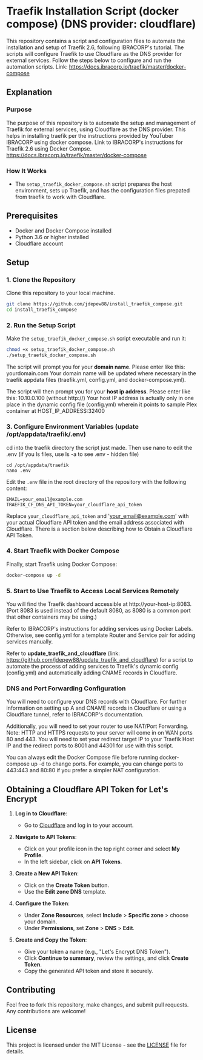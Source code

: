 
# Traefik Installation Script (docker compose) (DNS provider: cloudflare)

This repository contains a script and configuration files to automate the installation and setup of Traefik 2.6, following IBRACORP's tutorial. The scripts will configure Traefik to use Cloudflare as the DNS provider for external services. Follow the steps below to configure and run the automation scripts.  Link:  https://docs.ibracorp.io/traefik/master/docker-compose

## Explanation

### Purpose

The purpose of this repository is to automate the setup and management of Traefik for external services, using Cloudflare as the DNS provider. This helps in installing traefik per the instructions provided by YouTuber IBRACORP using docker compose.
Link to IBRACORP's instructions for Traefik 2.6 using Docker Compse.  https://docs.ibracorp.io/traefik/master/docker-compose

### How It Works

- The `setup_traefik_docker_compose.sh` script prepares the host environment, sets up Traefik, and has the configuration files prepated from traefik to work with Cloudflare.

## Prerequisites

- Docker and Docker Compose installed
- Python 3.6 or higher installed
- Cloudflare account

## Setup

### 1. Clone the Repository

Clone this repository to your local machine.

```bash
git clone https://github.com/jdepew88/install_traefik_compose.git
cd install_traefik_compose
```

### 2. Run the Setup Script

Make the `setup_traefik_docker_compose.sh` script executable and run it:

```bash
chmod +x setup_traefik_docker_compose.sh
./setup_traefik_docker_compose.sh
```

The script will prompt you for your **domain name**.  Please enter like this: yourdomain.com
Your domain name will be updated where necessary in the traefik appdata files (traefik.yml, config.yml, and docker-compose.yml).

The script will then prompt you for your **host ip address**.  Please enter like this: 10.10.0.100 (without http://)
Your host IP address is actually only in one place in the dynamic config file (config.yml) wherein it points to sample Plex container at HOST_IP_ADDRESS:32400

### 3. Configure Environment Variables (update /opt/appdata/traefik/.env)

cd into the traefik directory the script just made. Then use nano to edit the .env (if you ls files, use ls -a to see .env - hidden file)
```
cd /opt/appdata/traefik
nano .env
```

Edit the `.env` file in the root directory of the repository with the following content:

```dotenv
EMAIL=your_email@example.com
TRAEFIK_CF_DNS_API_TOKEN=your_cloudflare_api_token
```
Replace `your_cloudflare_api_token` and 'your_email@example.com' with your actual Cloudflare API token and the email address associated with Cloudflare.
There is a section below describing how to Obtain a Cloudflare API Token.

### 4. Start Traefik with Docker Compose

Finally, start Traefik using Docker Compose:

```bash
docker-compose up -d
```
### 5. Start to Use Traefik to Access Local Services Remotely

You will find the Traefik dashboard accessible at http://your-host-ip:8083. (Port 8083 is used instead of the default 8080, as 8080 is a common port that other containers may be using.)

Refer to IBRACORP's instructions for adding services using Docker Labels. Otherwise, see config.yml for a template Router and Service pair for adding services manually.

Refer to **update_traefik_and_cloudflare** (link: https://github.com/jdepew88/update_traefik_and_cloudflare) for a script to automate the process of adding services to Traefik's dynamic config (config.yml) and automatically adding CNAME records in Cloudflare.

### DNS and Port Forwarding Configuration
You will need to configure your DNS records with Cloudflare. For further information on setting up A and CNAME records in Cloudflare or using a Cloudflare tunnel, refer to IBRACORP's documentation.

Additionally, you will need to set your router to use NAT/Port Forwarding. Note: HTTP and HTTPS requests to your server will come in on WAN ports 80 and 443. You will need to set your redirect target IP to your Traefik Host IP and the redirect ports to 8001 and 44301 for use with this script.

You can always edit the Docker Compose file before running docker-compose up -d to change ports. For example, you can change ports to 443:443 and 80:80 if you prefer a simpler NAT configuration.


## Obtaining a Cloudflare API Token for Let's Encrypt

1. **Log in to Cloudflare**:
   - Go to [Cloudflare](https://www.cloudflare.com) and log in to your account.

2. **Navigate to API Tokens**:
   - Click on your profile icon in the top right corner and select **My Profile**.
   - In the left sidebar, click on **API Tokens**.

3. **Create a New API Token**:
   - Click on the **Create Token** button.
   - Use the **Edit zone DNS** template.

4. **Configure the Token**:
   - Under **Zone Resources**, select **Include** > **Specific zone** > choose your domain.
   - Under **Permissions**, set **Zone** > **DNS** > **Edit**.

5. **Create and Copy the Token**:
   - Give your token a name (e.g., "Let's Encrypt DNS Token").
   - Click **Continue to summary**, review the settings, and click **Create Token**.
   - Copy the generated API token and store it securely.


## Contributing

Feel free to fork this repository, make changes, and submit pull requests. Any contributions are welcome!

## License

This project is licensed under the MIT License - see the [LICENSE](LICENSE) file for details.
